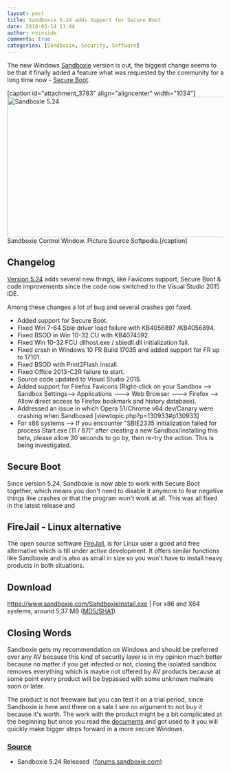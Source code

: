 ```yaml
---
layout: post
title: Sandboxie 5.24 adds Support for Secure Boot
date: 2018-03-14 11:44
author: nvinside
comments: true
categories: [Sandboxie, Security, Software]
---
```

The new Windows <a href="http://www.sandboxie.com/" target="_blank" rel="noopener">Sandboxie</a> version is out, the biggest change seems to be that it finally added a feature what was requested by the community for a long time now - <a href="https://en.wikipedia.org/wiki/Unified_Extensible_Firmware_Interface#SECURE-BOOT" target="_blank" rel="noopener">Secure Boot</a>.

[caption id="attachment_3783" align="aligncenter" width="1034"]<img class=" size-full wp-image-3783 aligncenter" src="https://chefkochblog.files.wordpress.com/2018/03/sandboxie-5-24.png" alt="Sandboxie 5.24" width="1034" height="325" /> Sandboxie Control Window. Picture Source Softpedia.[/caption]

<!--more-->

<h2>Changelog</h2>

<a href="https://www.sandboxie.com/VersionChanges#v_5.24" target="_blank" rel="noopener">Version 5.24</a> adds several new things, like Favicons support, Secure Boot &amp; code improvements since the code now switched to the Visual Studio 2015 IDE.

Among these changes a lot of bug and several crashes got fixed.

<ul>
    <li>Added support for Secure Boot.</li>
    <li>Fixed Win 7-64 Sbie driver load failure with KB4056897 /KB4056894.</li>
    <li>Fixed BSOD in Win 10-32 CU with KB4074592.</li>
    <li>Fixed Win 10-32 FCU dllhost.exe / sbiedll.dll initialization fail.</li>
    <li>Fixed crash in Windows 10 FR Build 17035 and added support for FR up to 17101.</li>
    <li>Fixed BSOD with Print2Flash install.</li>
    <li>Fixed Office 2013-C2R failure to start.</li>
    <li>Source code updated to Visual Studio 2015.</li>
    <li>Added support for Firefox Favicons (Right-click on your Sandbox --&gt; Sandbox Settings--&gt; Applications ---&gt; Web Browser ---&gt; Firefox --&gt; Allow direct access to Firefox bookmark and history database).</li>
    <li>Addressed an issue in which Opera 51/Chrome v64 dev/Canary were crashing when Sandboxed [viewtopic.php?p=130933#p130933]</li>
    <li>For x86 systems --&gt; If you encounter "SBIE2335 Initialization failed for process Start.exe [11 / 87]" after creating a new Sandbox/installing this beta, please allow 30 seconds to go by, then re-try the action. This is being investigated.</li>
</ul>

<h2>Secure Boot</h2>

Since version 5.24, Sandboxie is now able to work with Secure Boot together, which means you don't need to disable it anymore to fear negative things like crashes or that the program won't work at all. This was all fixed in the latest release and

<h2>FireJail - Linux alternative</h2>

The open source software <a href="https://firejail.wordpress.com" target="_blank" rel="noopener">FireJail</a>, is for Linux user a good and free alternative which is till under active development. It offers similar functions like Sandboxie and is also as small in size so you won't have to install heavy products in both situations.

<h2>Download</h2>

<a href="https://www.sandboxie.com/SandboxieInstall.exe" target="_blank" rel="noopener">https://www.sandboxie.com/SandboxieInstall.exe</a> | For x86 and X64 systems, around 5,37 MB (<a href="https://www.sandboxie.com/AllVersions.php" target="_blank" rel="noopener">MD5/SHA1</a>)

<h2>Closing Words</h2>

Sandboxie gets my recommendation on Windows and should be preferred over any AV because this kind of security layer is in my opinion much better because no matter if you get infected or not, closing the isolated sandbox removes everything which is maybe not offered by AV products because at some point every product will be bypassed with some unknown malware soon or later.

The product is not freeware but you can test it on a trial period, since Sandboxie is here and there on a sale I see no argument to not buy it because it's worth. The work with the product might be a bit complicated at the beginning but once you read the <a href="https://www.sandboxie.com/FrequentlyAskedQuestions" target="_blank" rel="noopener">documents</a> and got used to it you will quickly make bigger steps forward in a more secure Windows.

<h3><span style="text-decoration:underline;">Source</span></h3>

<ul>
    <li>Sandboxie 5.24 Released  (<a href="https://forums.sandboxie.com/phpBB3/viewtopic.php?f=2&amp;t=25557" target="_blank" rel="noopener">forums.sandboxie.com</a>)</li>
</ul>

&nbsp;
